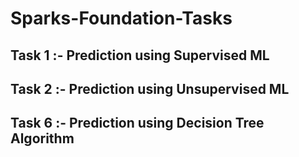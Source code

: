 # Sparks-Foundation-Tasks

## Task 1 :- Prediction using Supervised ML

## Task 2 :- Prediction using Unsupervised ML

## Task 6 :- Prediction using Decision Tree Algorithm 
